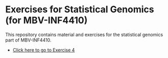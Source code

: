 # Exercises for Statistical Genomics (for MBV-INF4410)

This repository contains material and exercises for the statistical genomics part of MBV-INF4410.

* [Click here to go to Exercise 4](https://github.com/uio-bmi/statistical_genomics_exercises/blob/master/Exercise4.md) 
